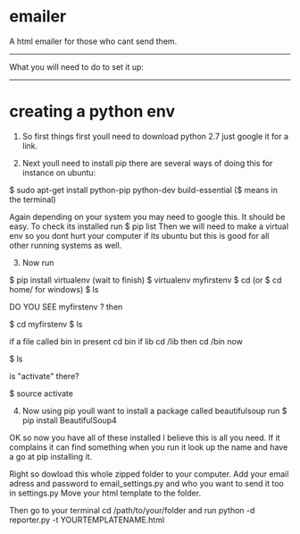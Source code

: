 emailer
=======

A html emailer for those who cant send them.
*****************
What you will need to do to set it up:
*****************

creating a python env
============

1. So first things first youll need to download python 2.7 just google it for a link.

2. Next youll need to install pip there are several ways of doing this for instance on ubuntu:

$ sudo apt-get install python-pip python-dev build-essential              ($ means in the terminal)

Again depending on your system you may need to google this. It should be easy. To check its installed run $ pip list Then we will need to make a virtual env so you dont hurt your computer if its ubuntu but this is good for all other running systems as well.

3. Now run 

$ pip install virtualenv (wait to finish)
$ virtualenv myfirstenv
$ cd (or $ cd home/ for windows)
$ ls

DO YOU SEE  myfirstenv ?  then 

$ cd myfirstenv
$ ls

if a file called bin in present cd bin
if lib cd /lib then cd /bin
now

$ ls

is "activate" there?

$ source activate

4. Now using pip youll want to install a package called beautifulsoup run $ pip install BeautifulSoup4



OK so now you have all of these installed I believe this is all you need. If it complains it can find something when you run it look up the name and have a go at pip installing it.

Right so dowload this whole zipped folder to your computer. Add your email adress and password to email_settings.py and who you want to send it too in settings.py Move your html template to the folder.

Then go to your terminal cd /path/to/your/folder and run python -d reporter.py -t YOURTEMPLATENAME.html

